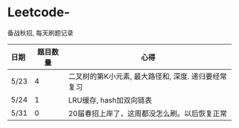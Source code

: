 # Leetcode-
备战秋招, 每天刷题记录

| 日期 | 题目数量 | 心得                                                |
| :--- | -------- | --------------------------------------------------- |
| 5/23 | 4        | 二叉树的第K小元素, 最大路径和, 深度. 递归要经常复习 |
|  5/24    |    1      |       LRU缓存, hash加双向链表                                              |
|  5/31    |     0     |   20届春招上岸了，这周都没怎么刷。以后恢复正常                                                  |


